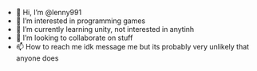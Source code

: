 - 👋 Hi, I’m @lenny991
- 👀 I’m interested in programming games
- 🌱 I’m currently learning unity, not interested in anytinh
- 💞️ I’m looking to collaborate on stuff
- 📫 How to reach me idk message me but its probably very unlikely that anyone does

<!---
lenny991/lenny991 is a ✨ special ✨ repository because its `README.md` (this file) appears on your GitHub profile.
You can click the Preview link to take a look at your changes.
--->
